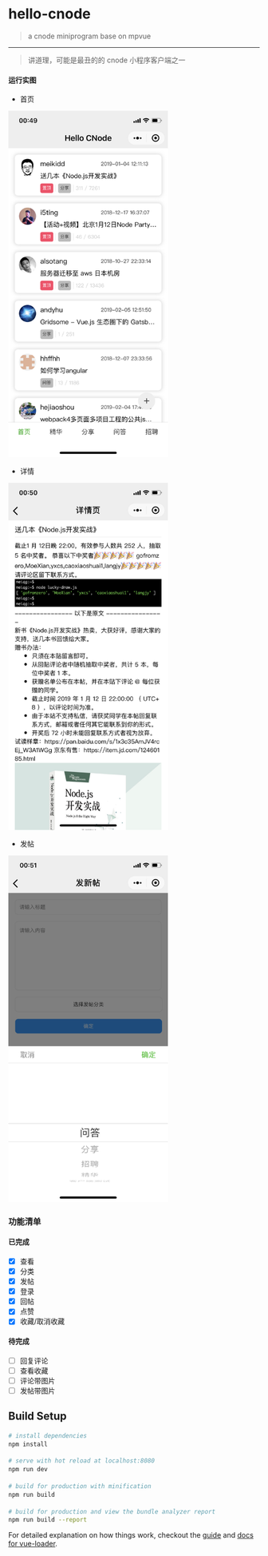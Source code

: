 # hello-cnode

> a cnode miniprogram base on mpvue


---

> 讲道理，可能是最丑的的 cnode 小程序客户端之一

#### 运行实图
- 首页

<img src='./snapshot/IMG_2201.png' width=320px>

- 详情

<img src='./snapshot/IMG_2202.PNG' width=320px>

- 发帖

<img src='./snapshot/IMG_2203.PNG' width=320px>

### 功能清单

#### 已完成

- [x] 查看
- [x] 分类
- [x] 发帖
- [x] 登录
- [x] 回帖
- [x] 点赞
- [x] 收藏/取消收藏

#### 待完成
- [ ] 回复评论
- [ ] 查看收藏
- [ ] 评论带图片
- [ ] 发帖带图片

## Build Setup

``` bash
# install dependencies
npm install

# serve with hot reload at localhost:8080
npm run dev

# build for production with minification
npm run build

# build for production and view the bundle analyzer report
npm run build --report
```

For detailed explanation on how things work, checkout the [guide](http://vuejs-templates.github.io/webpack/) and [docs for vue-loader](http://vuejs.github.io/vue-loader).
